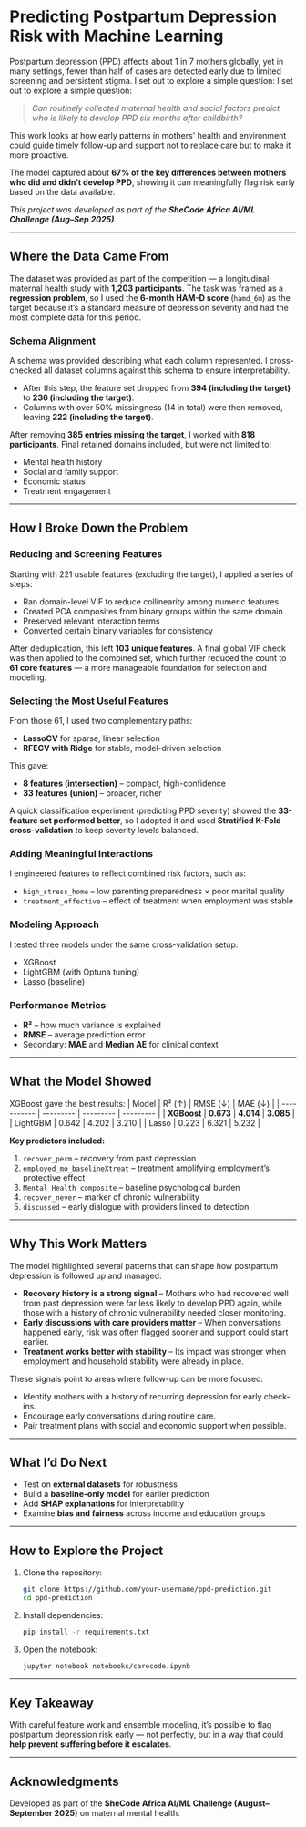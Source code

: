 # **Predicting Postpartum Depression Risk with Machine Learning**
Postpartum depression (PPD) affects about 1 in 7 mothers globally, yet in many settings, fewer than half of cases are detected early due to limited screening and persistent stigma. I set out to explore a simple question: I set out to explore a simple question:
> *Can routinely collected maternal health and social factors predict who is likely to develop PPD six months after childbirth?*

This work looks at how early patterns in mothers' health and environment could guide timely follow-up and support not to replace care but to make it more proactive.

The model captured about **67% of the key differences between mothers who did and didn’t develop PPD**, showing it can meaningfully flag risk early based on the data available.

*This project was developed as part of the **SheCode Africa AI/ML Challenge (Aug–Sep 2025)**.*

---

## **Where the Data Came From**
The dataset was provided as part of the competition — a longitudinal maternal health study with **1,203 participants**. The task was framed as a **regression problem**, so I used the **6-month HAM-D score** (`hamd_6m`) as the target because it’s a standard measure of depression severity and had the most complete data for this period.

### **Schema Alignment**
A schema was provided describing what each column represented. I cross-checked all dataset columns against this schema to ensure interpretability.
* After this step, the feature set dropped from **394 (including the target)** to **236 (including the target)**.
* Columns with over 50% missingness (14 in total) were then removed, leaving **222 (including the target)**.

After removing **385 entries missing the target**, I worked with **818 participants**. Final retained domains included, but were not limited to:
* Mental health history
* Social and family support
* Economic status
* Treatment engagement

---

## **How I Broke Down the Problem**
### **Reducing and Screening Features**
Starting with 221 usable features (excluding the target), I applied a series of steps:
* Ran domain-level VIF to reduce collinearity among numeric features
* Created PCA composites from binary groups within the same domain
* Preserved relevant interaction terms
* Converted certain binary variables for consistency

After deduplication, this left **103 unique features**. A final global VIF check was then applied to the combined set, which further reduced the count to **61 core features** — a more manageable foundation for selection and modeling.

### **Selecting the Most Useful Features**
From those 61, I used two complementary paths:
* **LassoCV** for sparse, linear selection
* **RFECV with Ridge** for stable, model-driven selection

This gave:
* **8 features (intersection)** – compact, high-confidence
* **33 features (union)** – broader, richer

A quick classification experiment (predicting PPD severity) showed the **33-feature set performed better**, so I adopted it and used **Stratified K-Fold cross-validation** to keep severity levels balanced.

### **Adding Meaningful Interactions**
I engineered features to reflect combined risk factors, such as:
* `high_stress_home` – low parenting preparedness × poor marital quality
* `treatment_effective` – effect of treatment when employment was stable

### **Modeling Approach**
I tested three models under the same cross-validation setup:
* XGBoost
* LightGBM (with Optuna tuning)
* Lasso (baseline)

### **Performance Metrics**
* **R²** – how much variance is explained
* **RMSE** – average prediction error
* Secondary: **MAE** and **Median AE** for clinical context

---

## **What the Model Showed**
XGBoost gave the best results:
| Model       | R² (↑)    | RMSE (↓)  | MAE (↓)   |
| ----------- | --------- | --------- | --------- |
| **XGBoost** | **0.673** | **4.014** | **3.085** |
| LightGBM    | 0.642     | 4.202     | 3.210     |
| Lasso       | 0.223     | 6.321     | 5.232     |

**Key predictors included:**
1. `recover_perm` – recovery from past depression
2. `employed_mo_baselineXtreat` – treatment amplifying employment’s protective effect
3. `Mental_Health_composite` – baseline psychological burden
4. `recover_never` – marker of chronic vulnerability
5. `discussed` – early dialogue with providers linked to detection

---

## **Why This Work Matters**
The model highlighted several patterns that can shape how postpartum depression is followed up and managed:
* **Recovery history is a strong signal** – Mothers who had recovered well from past depression were far less likely to develop PPD again, while those with a history of chronic vulnerability needed closer monitoring.
* **Early discussions with care providers matter** – When conversations happened early, risk was often flagged sooner and support could start earlier.
* **Treatment works better with stability** – Its impact was stronger when employment and household stability were already in place.

These signals point to areas where follow-up can be more focused:
* Identify mothers with a history of recurring depression for early check-ins.
* Encourage early conversations during routine care.
* Pair treatment plans with social and economic support when possible.

---

## **What I’d Do Next**
* Test on **external datasets** for robustness
* Build a **baseline-only model** for earlier prediction
* Add **SHAP explanations** for interpretability
* Examine **bias and fairness** across income and education groups

---

## **How to Explore the Project**
1. Clone the repository:
   ```bash
   git clone https://github.com/your-username/ppd-prediction.git
   cd ppd-prediction
   ```
2. Install dependencies:
   ```bash
   pip install -r requirements.txt
   ```
3. Open the notebook:
   ```bash
   jupyter notebook notebooks/carecode.ipynb
   ```
---

## **Key Takeaway**
With careful feature work and ensemble modeling, it’s possible to flag postpartum depression risk early — not perfectly, but in a way that could **help prevent suffering before it escalates**.

---

## **Acknowledgments**
Developed as part of the **SheCode Africa AI/ML Challenge (August–September 2025)** on maternal mental health.
